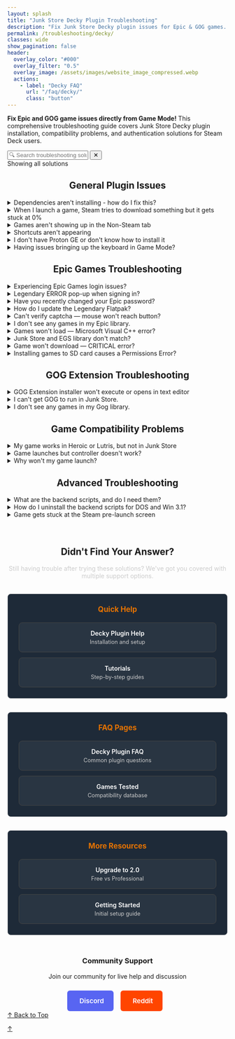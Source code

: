 ```yaml
---
layout: splash
title: "Junk Store Decky Plugin Troubleshooting"
description: "Fix Junk Store Decky plugin issues for Epic & GOG games. Complete troubleshooting guide for Game Mode installation problems, compatibility, and launch issues."
permalink: /troubleshooting/decky/
classes: wide
show_pagination: false
header:
  overlay_color: "#000"
  overlay_filter: "0.5"
  overlay_image: /assets/images/website_image_compressed.webp
  actions:
    - label: "Decky FAQ"
      url: "/faq/decky/"
      class: "button"
---
```

<section class="seo-intro">
  <p><strong>Fix Epic and GOG game issues directly from Game Mode!</strong> This comprehensive troubleshooting guide covers Junk Store Decky plugin installation, compatibility problems, and authentication solutions for Steam Deck users.</p>
</section>



<!-- Troubleshooting Search Interface -->
<div class="faq-search-container">
  <div class="search-box">
    <input type="text" id="faq-search" placeholder="🔍 Search troubleshooting solutions..." aria-label="Search troubleshooting questions">
    <button type="button" id="clear-search" class="clear-button" title="Clear search">✕</button>
  </div>
  <div class="search-results-info" id="search-info">Showing all solutions</div>
  <div class="no-results" id="no-results" style="display: none;">
    <p>No solutions found matching your search. Try different keywords or browse all sections above.</p>
  </div>
</div>

<div style="text-align: center;">
<h2 id="general-plugin-issues">General Plugin Issues</h2>
</div>


<details class="faq-box" id="dependencies-not-installing">
  <summary>Dependencies aren't installing - how do I fix this?</summary>
  <p></p>
    If you're seeing errors and dependencies aren't installing, try running these commands in Konsole:
    <br><br>
    <strong>Command sequence:</strong>
    <div class="custom-code-block" style="position: relative; margin: 15px 0;">
      <pre style="background: #272822; color: #f8f8f2; padding: 15px; border-radius: 6px; overflow-x: auto; position: relative; font-family: 'Fira Code', Consolas, monospace; font-size: 14px; line-height: 1.4;"><code><span style="color: #66d9ef">export</span> <span style="color: #fd971f">DECKY_PLUGIN_RUNTIME_DIR</span><span style="color: #f92672">=</span>~/homebrew/data/Junk Store
<span style="color: #66d9ef">export</span> <span style="color: #fd971f">PYTHONPATH</span><span style="color: #f92672">=</span>~/homebrew/plugins/Junk Store/scripts:<span style="color: #fd971f">$PYTHONPATH</span>:~/homebrew/plugins/Junk Store/scripts/shared
<span style="color: #66d9ef">export</span> <span style="color: #fd971f">DECKY_PLUGIN_DIR</span><span style="color: #f92672">=</span>~/homebrew/plugins/Junk Store
<span style="color: #66d9ef">export</span> <span style="color: #fd971f">DECKY_PLUGIN_LOG_DIR</span><span style="color: #f92672">=</span>~/homebrew/logs/Junk Store
<span style="color: #66d9ef">cd</span> ~/homebrew/plugins/Junk Store
./scripts/install_deps.sh</code></pre>
      <button onclick="copyCode(this)" style="position: absolute; top: 8px; right: 8px; background: rgba(0,0,0,0.6); border: 1px solid #555; color: #fff; padding: 6px 8px; border-radius: 3px; cursor: pointer; font-size: 11px; z-index: 100;" title="Copy to clipboard">⧉</button>
    </div>
    
    <script>
    function copyCode(button) {
      const code = button.parentElement.parentElement.querySelector('code').textContent.trim();
      navigator.clipboard.writeText(code).then(() => {
        button.innerHTML = '<span style="color: #4ade80;">✓ Copied</span>';
        setTimeout(() => {
          button.innerHTML = `<svg width="14" height="14" viewBox="0 0 24 24" fill="none" stroke="currentColor" stroke-width="2">
            <rect x="9" y="9" width="13" height="13" rx="2" ry="2"></rect>
            <path d="m5 15-4-4 4-4"></path>
            <path d="M5 20v-7a3 3 0 0 1 3-3h7"></path>
          </svg>`;
        }, 2000);
      });
    }
    </script>
    <strong>What this does:</strong> Sets up the correct environment and runs the dependency installer manually.
</details>

<details class="faq-box" id="steam-download-stuck-0">
 <summary>When I launch a game, Steam tries to download something but it gets stuck at 0%</summary>
  <p></p>
    This is a known Steam issue, often related to Proton 9. We recommend switching to a <strong>GE-Proton</strong> version instead, as these are better suited for running non-Steam games. Open the game's properties in Steam and select a different Proton version from the Compatibility tab to resolve the issue.
</details>

<details class="faq-box" id="games-not-showing-non-steam">
  <summary>Games aren't showing up in the Non-Steam tab</summary>
  <p></p>
    Check your settings and make sure the shortcut isn't hidden. After changing settings, reboot your Steam Deck for changes to take effect.
</details>

<details class="faq-box" id="shortcuts-not-appearing">
  <summary>Shortcuts aren't appearing</summary>
  <p></p>
    Try rebooting your device first. If they still don't appear, ask for help in the <em>plugin-support</em> forum on <a href="https://discord.gg/6mRUhR6Teh" target="_blank">Discord</a>.
</details>


<details class="faq-box" id="proton-ge-installation">
  <summary>I don't have Proton GE or don't know how to install it</summary>
  <p></p>
    To get Proton GE or other custom versions of Proton, you can use one of the following tools:
  <ul>
    <li><strong>ProtonUp-QT</strong> — A simple app that lets you download and manage Proton versions. You can find it in the <strong>Discover Store</strong> (in Desktop Mode).</li>
    <li><strong>Wine Cellar</strong> — A Decky plugin that works similarly to ProtonUp-QT. If you already have Decky installed for other plugins, you can install Wine Cellar directly from the <strong>Decky Plugin Store</strong>.</li>
  </ul>
    Once installed, use either tool to download the latest <strong>GE-Proton</strong> release. After that, you'll be able to select it as a compatibility option in Junk Store.
    <br>
    <br>
    Please refer to our <a href="{{ '/plugin_tutorials/' | relative_url }}"> Plugin Tutorials</a> page to see how to change/check your Proton version if you are unsure how to do this.
</details>

<details class="faq-box" id="keyboard-issues-game-mode">
  <summary>Having issues bringing up the keyboard in Game Mode?</summary>
  <p></p>
    If the <strong>Steam + X</strong> shortcut isn't bringing up the keyboard try the following:
  <ul>
    <li>Try to bring up the keyboard ⌨️ from the Quick Access Menu (<strong>⋯</strong>).</li>
    <li>Tap directly on a text field (like a password box) to prompt the keyboard.</li>
    <li>Try toggling to Desktop Mode and back to Game Mode to reset input services.</li>
    <li>Restart Steam or the device if the issue persists.</li>
  </ul>
    This is a known Steam bug that has been around for a while. These steps usually help work around it until Valve fixes it in a future update.
  
</details>

<div style="text-align: center;">
<h2 id="epic-games-troubleshooting">Epic Games Troubleshooting</h2>
</div>


<details class="faq-box" id="epic-login-issues">
  <summary>Experiencing Epic Games login issues?</summary>
  <p></p>
    Legendary sometimes has trouble logging in, especially with alternative authentication methods. Try these solutions:
    <br><br>
    <strong>Method 1 - Big Picture Mode Login:</strong>
    <ol>
      <li>Switch to Desktop Mode</li>
      <li>Launch Steam in Big Picture mode</li>
      <li>Try logging in there</li>
      <li>Once successful, return to Gaming Mode</li>
    </ol>
    <br>
    <strong>Method 2 - "Unable to complete login" error:</strong><br>
    If you get this error, use the command-line workaround:
    <ol>
      <li>Switch to Desktop Mode and open Konsole</li>
      <li>Run: <code>flatpak run com.github.derrod.legendary auth --disable-webview</code></li>
      <li>It will launch a browser for you to log in</li>
      <li>Copy the provided code and paste it back into Konsole</li>
    </ol>
</details>

<details class="faq-box" id="legendary-error-popup">
  <summary>Legendary ERROR pop-up when signing in?</summary>
  <p></p>
    If you see "Legendary status produced no output," your credentials may be corrupted.<br><br>
    In Desktop Mode, open Konsole and run:<br>
    <code>/bin/flatpak run com.github.derrod.legendary auth --delete</code><br>
    Then re-authenticate with:<br>
    <code>/bin/flatpak run com.github.derrod.legendary auth</code>
</details>

<details class="faq-box" id="changed-epic-password">
  <summary>Have you recently changed your Epic password?</summary>
  <p></p>
    If you've changed your password and are having issues logging in, simply reboot your Steam Deck.
</details>

<details class="faq-box" id="update-legendary-flatpak">
  <summary>How do I update the Legendary Flatpak?</summary>
  <p> </p>
    Go to <strong>About &gt; Dependencies</strong> in the Junk Store UI and click "Install Dependencies" again.
</details>

<details class="faq-box" id="captcha-mouse-wont-reach">
  <summary>Can't verify captcha — mouse won't reach button?</summary>
  <p></p>
    Try the following:
    <ul>
      <li>Use a keyboard and press <kbd>Tab</kbd> to cycle to the Verify button.</li>
      <li>In Game Mode, change the resolution to <strong>3840x2160</strong> via:<br>
      Epic Games Login &gt; Properties &gt; Shortcut &gt; Game Resolution.</li>
      <li>Or run in Konsole:<br>
      <code>flatpak run com.github.derrod.legendary auth --disable-webview</code></li>
    </ul>
</details>

<details class="faq-box" id="no-epic-games-showing">
  <summary>I don't see any games in my Epic library.</summary>
  <p></p>
      Check the following:
    <ul>
      <li>If you have more than one Epic account, make sure you are logged into the correct one.</li>
      <li>Press <strong>X</strong> to toggle the "Show Installed" filter — it may be hiding your uninstalled games.</li>
      <li>Clear the search bar at the top — any text here will filter your library.</li>
      <li>Refresh your games list from the main Epic tab:<br>
    &nbsp;&nbsp;<strong>Sliders menu &gt; Refresh Games List</strong></li>
      <li>Reboot the Steam Deck</li>
      <li>Log out and log back into your Epic account</li>
    </ul>
</details>

<details class="faq-box" id="games-wont-load-cpp-error">
  <summary>Games won't load — Microsoft Visual C++ error?</summary>
  <p></p>
    If prompted to install Microsoft Visual C++ Runtime:
    <ol>
      <li>Download the <strong>X64 redistributable</strong> from <a href="https://learn.microsoft.com/en-us/cpp/windows/latest-supported-vc-redist?view=msvc-170" target="_blank">Microsoft Learn</a>.</li>
      <li>Copy the file to the game's install folder:<br><code>~/Games/epic/[game title]</code></li>
      <li>In Junk Store, go to the game's slider menu → <strong>Run EXE in Game Folder</strong></li>
      <li>Select <code>VC_redist.x64.exe</code> and complete the install.</li>
    </ol>
    This should allow the game to run.
</details>

<details class="faq-box" id="junk-store-egs-mismatch">
  <summary>Junk Store and EGS library don't match?</summary>
  <p></p>
    Have you tried <strong>refreshing your games list?</strong>
  <ul>
    <li>Refresh your games list from the main Epic tab:</li><br>
    &nbsp;&nbsp;<strong>Sliders menu &gt; Refresh Games List</strong>
   <li>Or run the following in Konsole to refresh:</li>
  <pre><code>flatpak run com.github.derrod.legendary list --force-refresh</code></pre>
  </ul>
  <br>
    If missing games still don't appear, they may require a third-party launcher and are currently unsupported.
</details>

<details class="faq-box" id="game-wont-download-critical">
  <summary>Game won't download — CRITICAL error?</summary>
  <p></p>
    If you get:<br>
    <strong>CRITICAL: installation cannot proceed, exiting</strong><br>
    It likely means your storage is full. Free up space or install to another location.
</details>

<details class="faq-box" id="sd-card-permissions-error">
  <summary>Installing games to SD card causes a Permissions Error?</summary>
  <p></p>
    Possible causes:
    <ul>
      <li>Your SD card may not be formatted correctly.</li>
      <li>Old dependencies — revisit <strong>About &gt; Dependencies</strong> and reinstall them.</li>
    </ul>
    Still having trouble? Ask in our <a href="https://discord.gg/6mRUhR6Teh" target="_blank">Discord</a> <em> #epic-support forum</em>.
</details>

<div style="text-align: center;">
<h2 id="gog-extension-troubleshooting">GOG Extension Troubleshooting</h2>
</div>

<details class="faq-box" id="gog-installer-wont-execute">
  <summary>GOG Extension installer won't execute or opens in text editor</summary>
  <p><strong>Problem:</strong> When double-clicking the GOG Extension installer, nothing happens or it opens in Kate text editor.</p>

  <p><strong>Solution:</strong></p>
  <ol>
    <li><strong>Check file permissions:</strong> Right-click → Properties → Permissions → Check "Is executable"</li>
    <li><strong>Check for theme conflicts:</strong> Custom icon packs can break system dialogs. Switch to default theme temporarily</li>
    <li><strong>Use console as backup:</strong> Right-click → "Run in Konsole" to see error messages</li>
  </ol>

  <p><em>Most common cause: Custom icon themes interfering with system dialogs (zenity).</em></p>
</details>

<details class="faq-box" id="gog-wont-run">
  <summary>I can't get GOG to run in Junk Store.</summary>
  <p></p>
    Make sure you're using the <strong>latest version of Junk Store</strong> from the <strong>Decky Testing Store</strong>.<br><br>
    You'll also need to reinstall dependencies by going to the <strong>About</strong> section and clicking "Install Dependencies."<br><br>
    Once you've purchased the GOG extension, please follow the <a href="/tutorials/gogextension">GOG Extension Install Guide</a> to install the extension and link it to your Junk Store plugin.
</details>

<details class="faq-box" id="no-gog-games-showing">
  <summary>I don't see any games in my Gog library.</summary>
  <p></p>
  Check the following:
  <ul>
    <li>If you have more than one Gog account, make sure you are logged into the correct one.</li>
    <li>Press <strong>X</strong> to toggle the "Show Installed" filter — it may be hiding your uninstalled games.</li>
    <li>Clear the search bar at the top — any text here will filter your library.</li>
    <li>Refresh your games list from the main Gog tab:<br>
      &nbsp;&nbsp;<strong>Sliders menu &gt; Refresh Games List</strong>
    </li>
    <li>Reboot the Steam Deck</li>
    <li>Log out and log back into your Gog account</li>
  </ul>
</details>

<div style="text-align: center;">
<h2 id="game-compatibility-problems">Game Compatibility Problems</h2>
</div>


<details class="faq-box" id="works-in-heroic-lutris-not-junk-store">
  <summary>My game works in Heroic or Lutris, but not in Junk Store</summary>
  <p></p>
    Games that run in Heroic or Lutris usually work in Junk Store too — it's just a matter of finding the right tweaks:
  <ul>
    <li><strong>Check our game compatibility table first</strong> — see if the game is listed in our <a href="{{ '/tested-games' | relative_url }}">tested games database</a> for known compatibility status and specific tweaks.</li>
    <li>Try switching to a different GE-Proton version.</li>
    <li>Install any required or missing dependencies (you may sometimes get a prompt to install a Microsoft C++ runtime, or something else).</li>
    <li>Some Epic games require the EOS overlay to be enabled before they will work. Make sure you have installed this globally (Epic tab) and enabled it for the game (done from the game page in Junk Store).</li>
  </ul>
    Please refer to our <a href="/plugin_tutorials">Tutorials</a> section to learn how to change or check your Proton version or install Microsoft C++ runtimes if you are unsure how to do this.
  <br>
  <br>
    If that doesn't work, ask for help in our Discord server. Please be patient—our team is small! While we have a decent game library, we don't have every game, so we may only be able to offer advice rather than fixes.
</details>

<details class="faq-box" id="controller-not-working">
  <summary>Game launches but controller doesn't work?</summary>
  <p></p>
    Try the following:
    <ul>
      <li>Restart your Steam Deck — this can resolve odd controller issues.</li>
      <li>Check your Steam Input settings — they may be interfering.</li>
      <li>Open and close the Quick Access menu — this can "wake" controller detection.</li>
      <li>Change the Proton version — ProtonGE is often more compatible.</li>
    </ul>
    If none of these work, further research may be needed. Note that we can't test every game.
</details>

<details class="faq-box" id="game-wont-launch">
  <summary>Why won't my game launch?</summary>
  <p></p>
    Games may fail to launch for a variety of reasons. Here are some common causes and what you can do:
  <ul>
    <li><strong>Wrong compatibility layer:</strong><br>
      Try switching to a different version of Proton. Non-Steam games usually work best with <strong>GE-Proton</strong>. We recommend finding a version that works well for most of your library and using it as the default for non-Steam games.<br><br>
      However, some titles require a <em>specific</em> version of Proton or GE-Proton to run properly.
    </li>
    <li><strong>Missing dependencies:</strong><br>
      Some games require additional libraries such as <strong>Microsoft C++ Runtime</strong> or <strong>DirectX</strong>. These dependencies may not always trigger an obvious error message, so try installing them if you suspect they're missing.
    </li>
    <li><strong>Check compatibility resources:</strong><br>
      📋 First check our <a href="/tested-games/">Games Tested table</a> for compatibility status and any specific workarounds for your game.<br><br>
      If not listed there, visit <a href="https://www.protondb.com" target="_blank" rel="noopener">ProtonDB.com</a> for community tips. You may find game-specific tweaks, compatibility reports, or Proton version recommendations that solve your issue.
    </li>
  </ul>
</details>

<div style="text-align: center;">
<h2 id="advanced-troubleshooting">Advanced Troubleshooting</h2>
</div>


<details class="faq-box" id="backend-scripts-info">
  <summary>What are the backend scripts, and do I need them?</summary>
  <p></p>
    These are optional example scripts mainly for DOSBox games. They are not officially supported and may stop working if Junk Store is updated. Use them only if you know how they work.
</details>

<details class="faq-box" id="uninstall-backend-scripts">
  <summary>How do I uninstall the backend scripts for DOS and Win 3.1?</summary>
  <p></p>
    You can delete them manually from:
    <br>
    <code>~/homebrew/data/Junk Store/scripts/Extensions</code>
</details>

<details class="faq-box" id="stuck-steam-prelaunch">
  <summary>Game gets stuck at the Steam pre-launch screen</summary>
  <p></p>
    This might be caused by another plugin (like <strong>decky-cloud-save</strong>) locking Junk Store's files. 
    <br>
    <br>
    Make sure nothing is interfering with this folder:
    <br>
    <code>/home/deck/homebrew/data/Junk Store</code>
    <br>
    <br>
    Junk Store relies on that data directory to function correctly.
</details>

<h2 style="text-align: center; margin-top: 4rem;">Didn't Find Your Answer?</h2>

<p style="text-align: center; margin-bottom: 2rem; color: #ccc;">Still having trouble after trying these solutions? We've got you covered with multiple support options.</p>

<div class="help-grid">

<div class="help-section">
  <h3>Quick Help</h3>
  <div class="help-links">
    <a href="/deckyhelp/" class="help-link">
      <span class="help-title">Decky Plugin Help</span>
      <span class="help-desc">Installation and setup</span>
    </a>
    <a href="/tutorials/" class="help-link">
      <span class="help-title">Tutorials</span>
      <span class="help-desc">Step-by-step guides</span>
    </a>
  </div>
</div>

<div class="help-section">
  <h3>FAQ Pages</h3>
  <div class="help-links">
    <a href="/faq/decky/" class="help-link">
      <span class="help-title">Decky Plugin FAQ</span>
      <span class="help-desc">Common plugin questions</span>
    </a>
    <a href="/tested-games/" class="help-link">
      <span class="help-title">Games Tested</span>
      <span class="help-desc">Compatibility database</span>
    </a>
  </div>
</div>

<div class="help-section">
  <h3>More Resources</h3>
  <div class="help-links">
    <a href="/upgrade/" class="help-link">
      <span class="help-title">Upgrade to 2.0</span>
      <span class="help-desc">Free vs Professional</span>
    </a>
    <a href="/get_started/" class="help-link">
      <span class="help-title">Getting Started</span>
      <span class="help-desc">Initial setup guide</span>
    </a>
  </div>
</div>

</div>

<div style="text-align: center; margin-top: 3rem;">
  <h3>Community Support</h3>
  <p style="margin-bottom: 1.5rem;">Join our community for live help and discussion</p>
  <a href="https://discord.gg/6mRUhR6Teh" target="_blank" rel="noopener" class="community-btn discord-btn">
    <i class="fab fa-discord" style="margin-right: 6px;"></i> Discord
  </a>
  <a href="https://www.reddit.com/r/JunkStore/" target="_blank" rel="noopener" class="community-btn reddit-btn">
    <i class="fab fa-reddit" style="margin-right: 6px;"></i> Reddit
  </a>
</div>

<!-- Final navigation - Back to top buttons -->
<div class="section-end">
  <a href="#top" class="back-to-top">↑ Back to Top</a>
</div>

<!-- Mobile floating action button -->
<a href="#top" class="faq-mobile-fab" id="mobile-fab">↑</a>

<style>
.faq-anchor {
  background: none;
  border: none;
  cursor: pointer;
  font-size: 0.8em;
  margin-left: 8px;
  opacity: 0.5;
  transition: opacity 0.2s ease;
  text-decoration: none;
  color: inherit;
}

/* Help Section Styling */
.help-grid {
  display: grid;
  grid-template-columns: repeat(auto-fit, minmax(280px, 1fr));
  gap: 30px;
  margin: 30px 0;
}

.help-section {
  border: 1px solid #ddd;
  border-radius: 8px;
  padding: 25px;
  background-color: #1e2a38;
  transition: all 0.3s ease;
  text-align: center;
}

.help-section:hover {
  border-color: #e67300;
  transform: translateY(-2px);
}

.help-section h3 {
  margin-top: 0;
  margin-bottom: 20px;
  color: #e67300;
  font-size: 1.2em;
}

.help-links {
  display: flex;
  flex-direction: column;
  gap: 12px;
}

.help-link {
  display: block;
  padding: 15px;
  background: rgba(255, 255, 255, 0.05);
  border: 1px solid #444;
  border-radius: 8px;
  text-decoration: none;
  transition: all 0.2s ease;
}

.help-link:hover {
  background: rgba(230, 115, 0, 0.1);
  border-color: #e67300;
  transform: translateX(5px);
}

.help-title {
  display: block;
  color: #fff;
  font-weight: 600;
  margin-bottom: 4px;
}

.help-desc {
  display: block;
  color: #ccc;
  font-size: 0.9em;
}

/* Community Buttons */
.community-btn {
  display: inline-flex;
  align-items: center;
  padding: 12px 20px;
  border-radius: 6px;
  text-decoration: none;
  font-weight: 600;
  font-size: 15px;
  transition: all 0.2s ease;
  border: 2px solid transparent;
  margin-right: 12px;
  color: white;
}

.discord-btn {
  background: #5865f2;
  color: white !important;
}

.reddit-btn {
  background: #ff4500;
  color: white !important;
}

.community-btn:hover {
  transform: translateY(-1px);
  box-shadow: 0 4px 12px rgba(0, 0, 0, 0.3);
  text-decoration: none;
  color: white;
  opacity: 0.9;
}

/* Mobile Responsive */
@media (max-width: 768px) {
  .help-grid {
    grid-template-columns: 1fr;
    gap: 20px;
  }
}

.faq-anchor:hover {
  opacity: 1;
}

.faq-box summary:hover .faq-anchor, 
.troubleshooting-box summary:hover .faq-anchor {
  opacity: 0.8;
}

</style>

<script>
// Show/hide mobile FAB based on scroll position
window.addEventListener('scroll', function() {
  const fab = document.getElementById('mobile-fab');
  if (window.scrollY > 300) {
    fab.classList.add('visible');
  } else {
    fab.classList.remove('visible');
  }
});

// Load fuzzy search component
const fuzzySearchScript = document.createElement('script');
fuzzySearchScript.src = '{{ "/assets/js/fuzzy-search.js" | relative_url }}';
document.head.appendChild(fuzzySearchScript);

// Troubleshooting Search Functionality
document.addEventListener('DOMContentLoaded', function() {
  const searchInput = document.getElementById('faq-search');
  const clearButton = document.getElementById('clear-search');
  const searchInfo = document.getElementById('search-info');
  const noResults = document.getElementById('no-results');
  const troubleshootingBoxes = document.querySelectorAll('.troubleshooting-box');
  const sectionSummaries = document.querySelectorAll('.section-summary');
  
  let totalQuestions = troubleshootingBoxes.length;
  
  // Initialize fuzzy search when available
  let fuzzySearch = null;
  setTimeout(() => {
    if (window.FuzzySearch) {
      fuzzySearch = new window.FuzzySearch({
        maxSuggestions: 3,
        minSearchLength: 3
      });
    }
  }, 100);
  
  // Extract searchable text from troubleshooting questions
  const troubleshootingQuestions = Array.from(troubleshootingBoxes).map(box => {
    const summary = box.querySelector('summary');
    return summary ? summary.textContent.trim() : '';
  }).filter(text => text.length > 0);
  
  function highlightText(text, searchTerm) {
    if (!searchTerm) return text;
    const regex = new RegExp(`(${searchTerm.replace(/[.*+?^${}()|[\]\\]/g, '\\$&')})`, 'gi');
    return text.replace(regex, '<span class="search-highlight">$1</span>');
  }
  
  function removeHighlights(element) {
    const highlights = element.querySelectorAll('.search-highlight');
    highlights.forEach(highlight => {
      highlight.outerHTML = highlight.innerHTML;
    });
  }
  
  function searchTroubleshooting() {
    const searchTerm = searchInput.value.trim().toLowerCase();
    let visibleCount = 0;
    
    // Clear previous highlights
    troubleshootingBoxes.forEach(box => removeHighlights(box));
    
    if (searchTerm === '') {
      // Show all questions
      troubleshootingBoxes.forEach(box => {
        box.style.display = 'block';
        visibleCount++;
      });
      sectionSummaries.forEach(summary => summary.style.display = 'block');
      noResults.style.display = 'none';
      clearButton.style.display = 'none';
    } else {
      // Search and filter
      troubleshootingBoxes.forEach(box => {
        const summary = box.querySelector('summary');
        const content = box.querySelector('p, ul, ol, div');
        
        const summaryText = summary ? summary.textContent.toLowerCase() : '';
        const contentText = content ? content.textContent.toLowerCase() : '';
        
        if (summaryText.includes(searchTerm) || contentText.includes(searchTerm)) {
          box.style.display = 'block';
          visibleCount++;
          
          // Simple highlighting - avoid HTML mangling by working with plain text only
          if (summary && summaryText.includes(searchTerm)) {
            const originalText = summary.textContent;
            const escapedTerm = searchTerm.replace(/[.*+?^${}()|[\\]\\\\]/g, '\\\\$&');
            const regex = new RegExp(`(${escapedTerm})`, 'gi');
            summary.innerHTML = originalText.replace(regex, '<span class="search-highlight">$1</span>');
          }
        } else {
          box.style.display = 'none';
        }
      });
      
      // Hide section summaries during search
      sectionSummaries.forEach(summary => summary.style.display = 'none');
      clearButton.style.display = 'inline-block';
    }
    
    // Show fuzzy suggestions if no results found and fuzzy search is available
    if (fuzzySearch && visibleCount === 0 && searchTerm.length >= 3) {
      fuzzySearch.hideSuggestions(); // Clear any existing suggestions
      const suggestions = fuzzySearch.findSuggestions(searchTerm, troubleshootingQuestions);
      if (suggestions.length > 0) {
        const container = document.querySelector('.faq-search-container');
        fuzzySearch.showSuggestions(searchTerm, suggestions, container, (suggestion) => {
          searchInput.value = suggestion;
          searchTroubleshooting();
        });
      }
    } else if (fuzzySearch) {
      fuzzySearch.hideSuggestions();
    }
    
    // Update results info
    if (visibleCount === 0 && searchTerm !== '') {
      searchInfo.textContent = 'No solutions found';
      noResults.style.display = 'block';
    } else if (searchTerm === '') {
      searchInfo.textContent = `Showing all ${totalQuestions} solutions`;
      noResults.style.display = 'none';
    } else {
      searchInfo.textContent = `Showing ${visibleCount} of ${totalQuestions} solutions`;
      noResults.style.display = 'none';
    }
  }
  
  function clearSearch() {
    searchInput.value = '';
    if (fuzzySearch) {
      fuzzySearch.hideSuggestions();
    }
    searchTroubleshooting();
    searchInput.focus();
  }
  
  // Event listeners
  searchInput.addEventListener('input', searchTroubleshooting);
  searchInput.addEventListener('keyup', function(e) {
    if (e.key === 'Escape') {
      clearSearch();
    }
  });
  
  clearButton.addEventListener('click', clearSearch);
  
  // Initialize
  searchInfo.textContent = `Showing all ${totalQuestions} solutions`;
  
  // Update total questions display on load
  setTimeout(() => {
    totalQuestions = document.querySelectorAll('.troubleshooting-box').length;
    searchInfo.textContent = `Showing all ${totalQuestions} solutions`;
  }, 100);

  // Handle direct links to troubleshooting items
  function openLinkedTroubleshooting() {
    if (window.location.hash) {
      const targetId = window.location.hash.substring(1);
      const targetElement = document.getElementById(targetId);
      if (targetElement && targetElement.tagName === 'DETAILS') {
        targetElement.open = true;
        setTimeout(() => {
          targetElement.scrollIntoView({ behavior: 'smooth', block: 'center' });
          targetElement.style.boxShadow = '0 0 10px rgba(59, 130, 246, 0.5)';
          setTimeout(() => {
            targetElement.style.boxShadow = '';
          }, 3000);
        }, 100);
      }
    }
  }

  // Add anchor buttons to all troubleshooting questions
  function addAnchorButtons() {
    const troubleshootingBoxes = document.querySelectorAll('.troubleshooting-box[id], .faq-box[id]');
    troubleshootingBoxes.forEach(box => {
      const summary = box.querySelector('summary');
      const id = box.getAttribute('id');
      if (summary && id && !summary.querySelector('.faq-anchor')) {
        const anchorButton = document.createElement('button');
        anchorButton.className = 'faq-anchor';
        anchorButton.setAttribute('onclick', `copyFAQLink('${id}')`);
        anchorButton.setAttribute('title', 'Copy link to this question');
        anchorButton.innerHTML = '🔗';
        summary.appendChild(document.createTextNode(' '));
        summary.appendChild(anchorButton);
      }
    });
  }

  // Initialize anchor functionality
  addAnchorButtons();
  openLinkedTroubleshooting();
  window.addEventListener('hashchange', openLinkedTroubleshooting);
});

// Copy FAQ link function (global scope for onclick handlers)
function copyFAQLink(questionId) {
  const url = window.location.origin + window.location.pathname + '#' + questionId;
  
  function showNotification(message, isError = false) {
    const notification = document.createElement('div');
    notification.className = 'copy-success';
    notification.style.cssText = `
      position: fixed; top: 20px; right: 20px; z-index: 1000;
      background: ${isError ? '#ef4444' : '#10b981'}; color: white;
      padding: 12px 20px; border-radius: 6px; font-size: 14px;
      box-shadow: 0 4px 6px rgba(0, 0, 0, 0.1);
    `;
    notification.textContent = message;
    document.body.appendChild(notification);
    
    setTimeout(() => {
      if (document.body.contains(notification)) {
        document.body.removeChild(notification);
      }
    }, 3000);
  }
  
  if (navigator.clipboard && window.isSecureContext) {
    navigator.clipboard.writeText(url).then(() => {
      showNotification('Link copied to clipboard!');
    }).catch(() => {
      fallbackCopy();
    });
  } else {
    fallbackCopy();
  }
  
  function fallbackCopy() {
    try {
      const textArea = document.createElement('textarea');
      textArea.value = url;
      textArea.style.cssText = 'position:fixed;left:-9999px;top:-9999px;';
      textArea.setAttribute('readonly', '');
      document.body.appendChild(textArea);
      textArea.focus();
      textArea.select();
      const successful = document.execCommand('copy');
      document.body.removeChild(textArea);
      
      if (successful) {
        showNotification('Link copied to clipboard!');
      } else {
        showNotification('Copy failed. URL: ' + url, true);
      }
    } catch (err) {
      showNotification('Copy failed. URL: ' + url, true);
    }
  }
}
</script>